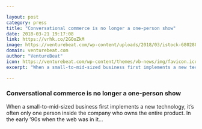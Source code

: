 ```yaml
---

layout: post
category: press
title: "Conversational commerce is no longer a one-person show"
date: 2018-03-21 19:17:08
link: https://vrhk.co/2GOoZkM
image: https://venturebeat.com/wp-content/uploads/2018/03/istock-680288290-e1521656490641.jpg?fit=1200%2C800&strip=all
domain: venturebeat.com
author: "VentureBeat"
icon: https://venturebeat.com/wp-content/themes/vb-news/img/favicon.ico
excerpt: "When a small-to-mid-sized business first implements a new technology, it’s often only one person inside the company who owns the entire product. In the early ’90s when the web was in it…"

---
```


### Conversational commerce is no longer a one-person show

When a small-to-mid-sized business first implements a new technology, it’s often only one person inside the company who owns the entire product. In the early ’90s when the web was in it…